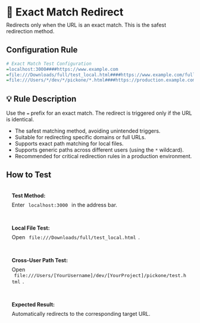 # 🎯 Exact Match Redirect
<p class="description">Redirects only when the URL is an exact match. This is the safest redirection method.</p>

## Configuration Rule

```ini
# Exact Match Test Configuration
=localhost:3000####https://www.example.com
=file:///Downloads/full/test_local.html####https://www.example.com/full/
=file:///Users/*/dev/*/pickone/*.html####https://production.example.com/{3}
```

## 💡 Rule Description
Use the `=` prefix for an exact match. The redirect is triggered only if the URL is identical.

- The safest matching method, avoiding unintended triggers.
- Suitable for redirecting specific domains or full URLs.
- Supports exact path matching for local files.
- Supports generic paths across different users (using the `*` wildcard).
- Recommended for critical redirection rules in a production environment.

## How to Test

<div class="test-links">
  <div class="test-link">
    <strong>Test Method:</strong>
    <span>Enter <code>localhost:3000</code> in the address bar.</span>
  </div>
  <div class="test-link">
    <strong>Local File Test:</strong>
    <span>Open <code>file:///Downloads/full/test_local.html</code>.</span>
  </div>
  <div class="test-link">
    <strong>Cross-User Path Test:</strong>
    <span>Open <code>file:///Users/[YourUsername]/dev/[YourProject]/pickone/test.html</code>.</span>
  </div>
  <div class="test-link">
    <strong>Expected Result:</strong>
    <span>Automatically redirects to the corresponding target URL.</span>
  </div>
</div>

<style>
.description {
  color: var(--vp-c-text-2);
  margin-top: -10px;
  margin-bottom: 20px;
}
.test-links {
  display: flex;
  flex-direction: column;
  gap: 15px;
  margin-top: 20px;
}
.test-link {
  background: var(--vp-c-bg-soft);
  padding: 15px;
  border-radius: 10px;
  border: 1px solid var(--vp-c-divider);
}
.test-link strong {
  color: var(--vp-c-brand-1);
  display: block;
  margin-bottom: 8px;
}
.test-link code {
  background: var(--vp-c-code-bg);
  padding: 2px 6px;
  border-radius: 4px;
  font-size: 0.9em;
  color: var(--vp-c-code);
}
</style> 